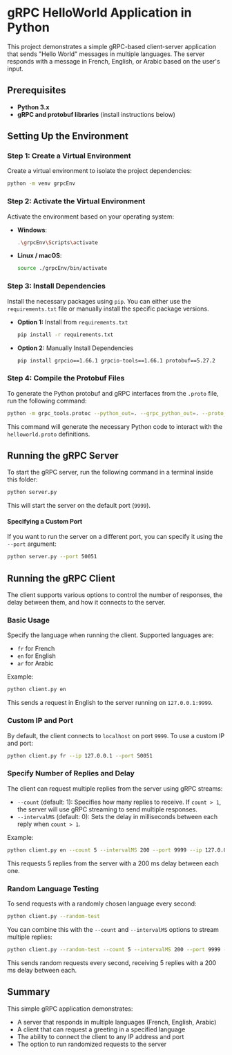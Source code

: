 # gRPC HelloWorld Application in Python

This project demonstrates a simple gRPC-based client-server application that sends "Hello World" messages in multiple languages. The server responds with a message in French, English, or Arabic based on the user's input.

## Prerequisites

- **Python 3.x**
- **gRPC and protobuf libraries** (install instructions below)

## Setting Up the Environment

### Step 1: Create a Virtual Environment

Create a virtual environment to isolate the project dependencies:

```bash
python -m venv grpcEnv
```

### Step 2: Activate the Virtual Environment

Activate the environment based on your operating system:

- **Windows**:
  ```bash
  .\grpcEnv\Scripts\activate
  ```
  
- **Linux / macOS**:
  ```bash
  source ./grpcEnv/bin/activate
  ```

### Step 3: Install Dependencies

Install the necessary packages using `pip`. You can either use the `requirements.txt` file or manually install the specific package versions.

- **Option 1:** Install from `requirements.txt`

    ```bash
    pip install -r requirements.txt
    ```

- **Option 2:** Manually Install Dependencies

    ```bash
    pip install grpcio==1.66.1 grpcio-tools==1.66.1 protobuf==5.27.2
    ```

### Step 4: Compile the Protobuf Files


To generate the Python protobuf and gRPC interfaces from the `.proto` file, run the following command:

```bash
python -m grpc_tools.protoc --python_out=. --grpc_python_out=. --proto_path=..\protos helloworld.proto
```

This command will generate the necessary Python code to interact with the `helloworld.proto` definitions.


## Running the gRPC Server

To start the gRPC server, run the following command in a terminal inside this folder:

```bash
python server.py
```

This will start the server on the default port (`9999`).

#### Specifying a Custom Port

If you want to run the server on a different port, you can specify it using the `--port` argument:

```bash
python server.py --port 50051
```

## Running the gRPC Client


The client supports various options to control the number of responses, the delay between them, and how it connects to the server.

### Basic Usage

Specify the language when running the client. Supported languages are:

- `fr` for French
- `en` for English
- `ar` for Arabic

Example:

```bash
python client.py en
```

This sends a request in English to the server running on `127.0.0.1:9999`.

### Custom IP and Port

By default, the client connects to `localhost` on port `9999`. To use a custom IP and port:

```bash
python client.py fr --ip 127.0.0.1 --port 50051
```

### Specify Number of Replies and Delay

The client can request multiple replies from the server using gRPC streams:

- `--count` (default: 1): Specifies how many replies to receive. If `count > 1`, the server will use gRPC streaming to send multiple responses.
- `--intervalMS` (default: 0): Sets the delay in milliseconds between each reply when `count > 1`.

Example:

```bash
python client.py en --count 5 --intervalMS 200 --port 9999 --ip 127.0.0.1
```

This requests 5 replies from the server with a 200 ms delay between each one.

### Random Language Testing

To send requests with a randomly chosen language every second:

```bash
python client.py --random-test
```

You can combine this with the `--count` and `--intervalMS` options to stream multiple replies:

```bash
python client.py --random-test --count 5 --intervalMS 200 --port 9999 --ip 127.0.0.1
```

This sends random requests every second, receiving 5 replies with a 200 ms delay between each.

## Summary

This simple gRPC application demonstrates:

- A server that responds in multiple languages (French, English, Arabic)
- A client that can request a greeting in a specified language
- The ability to connect the client to any IP address and port
- The option to run randomized requests to the server


